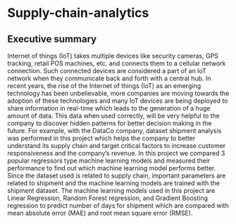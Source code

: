 # Supply-chain-analytics

## Executive summary

Internet of things (IoT) takes multiple devices like security cameras, GPS tracking, retail POS machines, etc. and connects them to a cellular network connection. Such connected devices are considered a part of an IoT network when they communicate back and forth with a central hub. In recent years, the rise of the Internet of things (IoT) as an emerging technology has been unbelievable, more companies are moving towards the adoption of these technologies and many IoT devices are being deployed to share information in real-time which leads to the generation of a huge amount of data. This data when used correctly, will be very helpful to the company to discover hidden patterns for better decision making in the future. For example, with the DataCo company, dataset shipment analysis was performed in this project which helps the company to better understand its supply chain and target critical factors to increase customer responsiveness and the company’s revenue.
In this project we compared 3 popular regressors type machine learning models and measured their performance to find out which machine learning model performs better. Since the dataset used is related to supply chain, important parameters are related to shipment and the machine learning models are trained with the shipment dataset.
The machine learning models used in this project are Linear Regression, Random Forest regression, and Gradient Boosting regression to predict number of days for shipment which are compared with mean absolute error (MAE) and root mean square error (RMSE).
